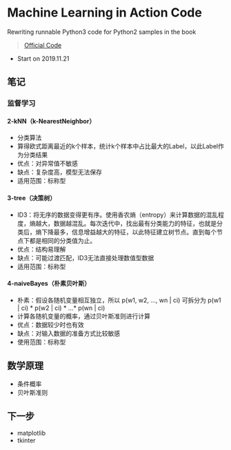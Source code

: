 # Machine Learning in Action Code
Rewriting runnable Python3 code for Python2 samples in the book
> [Official Code](https://www.manning.com/books/machine-learning-in-action)
* Start on 2019.11.21

## 笔记
### 监督学习
#### 2-kNN（k-NearestNeighbor）
* 分类算法
* 算得欧式距离最近的k个样本，统计k个样本中占比最大的Label，以此Label作为分类结果
* 优点：对异常值不敏感
* 缺点：复杂度高，模型无法保存
* 适用范围：标称型
#### 3-tree（决策树）
* ID3：将无序的数据变得更有序。使用香农熵（entropy）来计算数据的混乱程度，熵越大，数据越混乱。每次迭代中，找出最有分类能力的特征，也就是分类后，熵下降最多，信息增益越大的特征，以此特征建立树节点。直到每个节点下都是相同的分类值为止。
* 优点：结构易理解
* 缺点：可能过渡匹配，ID3无法直接处理数值型数据
* 适用范围：标称型
#### 4-naiveBayes（朴素贝叶斯）
* 朴素：假设各随机变量相互独立，所以 p(w1, w2, ..., wn | ci) 可拆分为 p(w1 | ci) * p(w2 | ci) * ...* p(wn | ci)
* 计算各随机变量的概率，通过贝叶斯准则进行计算
* 优点：数据较少时也有效
* 缺点：对输入数据的准备方式比较敏感
* 使用范围：标称型

## 数学原理
* 条件概率
* 贝叶斯准则

## 下一步
* matplotlib
* tkinter
